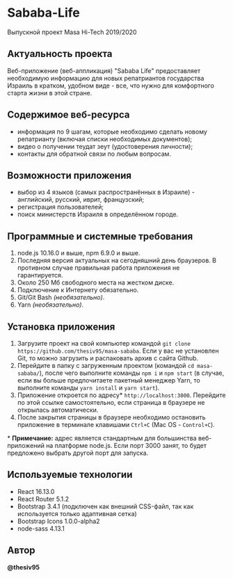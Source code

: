 # Sababa-Life
Выпускной проект Masa Hi-Tech 2019/2020

## Актуальность проекта

Веб-приложение (веб-аппликация) "Sababa Life" предоставляет необходимую информацию для новых репатриантов государства Израиль в кратком, удобном виде - все, что нужно для комфортного старта жизни в этой стране.

## Содержимое веб-ресурса
* информация по 9 шагам, которые необходимо сделать новому репатрианту (включая списки необходимых документов);
* видео о получении теудат зеут (удостоверения личности);
* контакты для обратной связи по любым вопросам.

## Возможности приложения
* выбор из 4 языков (самых распространённых в Израиле) - английский, русский, иврит, французский;
* регистрация пользователей;
* поиск министерств Израиля в определённом городе.

## Программные и системные требования
1. node.js 10.16.0 и выше, npm 6.9.0 и выше.
2. Последняя версия актуальных на сегодняшний день браузеров. В противном случае правильная работа приложения не гарантируется.
3. Около 250 Мб свободного места на жестком диске.
4. Подключение к Интернету обязательно.
5. Git/Git Bash *(необязательно)*.
6. Yarn *(необязательно)*.

## Установка приложения
1. Загрузите проект на свой компьютер командой `git clone https://github.com/thesiv95/masa-sababa`. Если у вас не установлен Git, то можно загрузить и распаковать архив с сайта Github.
2. Перейдите в папку с загруженным проектом (командой `cd masa-sababa/`), после чего выполните команды `npm i` и `npm start` (в случае, если вы больше предпочитаете пакетный менеджер Yarn, то выполните команды `yarn install` и `yarn start`).
3. Приложение откроется по адресу* `http://localhost:3000`. Перейдите по этой ссылке самостоятельно, если страница в браузере не открылась автоматически.
4. После закрытия страницы в браузере необходимо остановить приложение в терминале клавишами `Ctrl+C` (Mac OS - `Control+C`).


\* **Примечание:** адрес является стандартным для большинства веб-приложений на платформе node.js. Если порт 3000 занят, то будет предложено выбрать другой порт для запуска.

## Используемые технологии
* React 16.13.0
* React Router 5.1.2
* Bootstrap 3.4.1 (подключен как внешний CSS-файл, так как используется только адаптивная сетка)
* Bootstrap Icons 1.0.0-alpha2
* node-sass 4.13.1

## Автор
**@thesiv95**